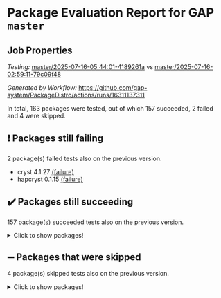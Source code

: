 # Package Evaluation Report for GAP `master`

## Job Properties

*Testing:* [master/2025-07-16-05:44:01-4189261a](https://github.com/gap-system/PackageDistro/blob/data/reports/master/2025-07-16-05:44:01-4189261a) vs [master/2025-07-16-02:59:11-79c09f48](https://github.com/gap-system/PackageDistro/blob/data/reports/master/2025-07-16-02:59:11-79c09f48)

*Generated by Workflow:* https://github.com/gap-system/PackageDistro/actions/runs/16311137311

In total, 163 packages were tested, out of which 157 succeeded, 2 failed and 4 were skipped.

## :exclamation: Packages still failing

2 package(s) failed tests also on the previous version.
- cryst 4.1.27 [(failure)](https://github.com/gap-system/PackageDistro/actions/runs/16311137311/job/46067235977)
- hapcryst 0.1.15 [(failure)](https://github.com/gap-system/PackageDistro/actions/runs/16311137311/job/46067236034)

## :heavy_check_mark: Packages still succeeding

157 package(s) succeeded tests also on the previous version.
<details><summary>Click to show packages!</summary>

- 4ti2interface 2024.11-01 [(success)](https://github.com/gap-system/PackageDistro/actions/runs/16311137311/job/46067235925)
- ace 5.7.0 [(success)](https://github.com/gap-system/PackageDistro/actions/runs/16311137311/job/46067235926)
- aclib 1.3.2 [(success)](https://github.com/gap-system/PackageDistro/actions/runs/16311137311/job/46067235931)
- agt 0.3.1 [(success)](https://github.com/gap-system/PackageDistro/actions/runs/16311137311/job/46067235938)
- alco 1.1.1 [(success)](https://github.com/gap-system/PackageDistro/actions/runs/16311137311/job/46067235927)
- alnuth 3.2.1 [(success)](https://github.com/gap-system/PackageDistro/actions/runs/16311137311/job/46067235929)
- anupq 3.3.1 [(success)](https://github.com/gap-system/PackageDistro/actions/runs/16311137311/job/46067235939)
- atlasrep 2.1.9 [(success)](https://github.com/gap-system/PackageDistro/actions/runs/16311137311/job/46067235949)
- autodoc 2025.05.09 [(success)](https://github.com/gap-system/PackageDistro/actions/runs/16311137311/job/46067235971)
- automata 1.16 [(success)](https://github.com/gap-system/PackageDistro/actions/runs/16311137311/job/46067236053)
- automgrp 1.3.3 [(success)](https://github.com/gap-system/PackageDistro/actions/runs/16311137311/job/46067235974)
- autpgrp 1.11.1 [(success)](https://github.com/gap-system/PackageDistro/actions/runs/16311137311/job/46067235983)
- cap 2025.07-04 [(success)](https://github.com/gap-system/PackageDistro/actions/runs/16311137311/job/46067236002)
- caratinterface 2.3.7 [(success)](https://github.com/gap-system/PackageDistro/actions/runs/16311137311/job/46067236003)
- cddinterface 2025.06.24 [(success)](https://github.com/gap-system/PackageDistro/actions/runs/16311137311/job/46067235985)
- circle 1.6.6 [(success)](https://github.com/gap-system/PackageDistro/actions/runs/16311137311/job/46067235990)
- classicpres 1.22 [(success)](https://github.com/gap-system/PackageDistro/actions/runs/16311137311/job/46067235969)
- cohomolo 1.6.11 [(success)](https://github.com/gap-system/PackageDistro/actions/runs/16311137311/job/46067235968)
- congruence 1.2.7 [(success)](https://github.com/gap-system/PackageDistro/actions/runs/16311137311/job/46067235979)
- corefreesub 0.6 [(success)](https://github.com/gap-system/PackageDistro/actions/runs/16311137311/job/46067235980)
- corelg 1.57 [(success)](https://github.com/gap-system/PackageDistro/actions/runs/16311137311/job/46067235976)
- crime 1.6 [(success)](https://github.com/gap-system/PackageDistro/actions/runs/16311137311/job/46067235972)
- crisp 1.4.6 [(success)](https://github.com/gap-system/PackageDistro/actions/runs/16311137311/job/46067236013)
- crypting 0.10.6 [(success)](https://github.com/gap-system/PackageDistro/actions/runs/16311137311/job/46067235970)
- crystcat 1.1.10 [(success)](https://github.com/gap-system/PackageDistro/actions/runs/16311137311/job/46067235992)
- ctbllib 1.3.11 [(success)](https://github.com/gap-system/PackageDistro/actions/runs/16311137311/job/46067235978)
- cubefree 1.20 [(success)](https://github.com/gap-system/PackageDistro/actions/runs/16311137311/job/46067236008)
- curlinterface 2.4.2 [(success)](https://github.com/gap-system/PackageDistro/actions/runs/16311137311/job/46067235981)
- cvec 2.8.4 [(success)](https://github.com/gap-system/PackageDistro/actions/runs/16311137311/job/46067235975)
- datastructures 0.3.3 [(success)](https://github.com/gap-system/PackageDistro/actions/runs/16311137311/job/46067235989)
- deepthought 1.0.9 [(success)](https://github.com/gap-system/PackageDistro/actions/runs/16311137311/job/46067235996)
- design 1.8.2 [(success)](https://github.com/gap-system/PackageDistro/actions/runs/16311137311/job/46067235991)
- difsets 2.3.1 [(success)](https://github.com/gap-system/PackageDistro/actions/runs/16311137311/job/46067235984)
- digraphs 1.10.0 [(success)](https://github.com/gap-system/PackageDistro/actions/runs/16311137311/job/46067235994)
- edim 1.3.8 [(success)](https://github.com/gap-system/PackageDistro/actions/runs/16311137311/job/46067235993)
- example 4.4.1 [(success)](https://github.com/gap-system/PackageDistro/actions/runs/16311137311/job/46067235999)
- examplesforhomalg 2023.10-01 [(success)](https://github.com/gap-system/PackageDistro/actions/runs/16311137311/job/46067236028)
- factint 1.6.3 [(success)](https://github.com/gap-system/PackageDistro/actions/runs/16311137311/job/46067235988)
- ferret 1.0.14 [(success)](https://github.com/gap-system/PackageDistro/actions/runs/16311137311/job/46067236009)
- fga 1.5.0 [(success)](https://github.com/gap-system/PackageDistro/actions/runs/16311137311/job/46067236012)
- fining 1.5.6 [(success)](https://github.com/gap-system/PackageDistro/actions/runs/16311137311/job/46067236007)
- float 1.0.7 [(success)](https://github.com/gap-system/PackageDistro/actions/runs/16311137311/job/46067235995)
- format 1.4.4 [(success)](https://github.com/gap-system/PackageDistro/actions/runs/16311137311/job/46067236004)
- forms 1.2.13 [(success)](https://github.com/gap-system/PackageDistro/actions/runs/16311137311/job/46067236006)
- fplsa 1.2.6 [(success)](https://github.com/gap-system/PackageDistro/actions/runs/16311137311/job/46067236017)
- fr 2.4.13 [(success)](https://github.com/gap-system/PackageDistro/actions/runs/16311137311/job/46067236014)
- francy 2.0.3 [(success)](https://github.com/gap-system/PackageDistro/actions/runs/16311137311/job/46067236047)
- fwtree 1.3 [(success)](https://github.com/gap-system/PackageDistro/actions/runs/16311137311/job/46067236011)
- gapdoc 1.6.7 [(success)](https://github.com/gap-system/PackageDistro/actions/runs/16311137311/job/46067236025)
- gauss 2024.11-01 [(success)](https://github.com/gap-system/PackageDistro/actions/runs/16311137311/job/46067236055)
- gaussforhomalg 2024.08-01 [(success)](https://github.com/gap-system/PackageDistro/actions/runs/16311137311/job/46067236018)
- gbnp 1.1.0 [(success)](https://github.com/gap-system/PackageDistro/actions/runs/16311137311/job/46067236016)
- generalizedmorphismsforcap 2025.07-01 [(success)](https://github.com/gap-system/PackageDistro/actions/runs/16311137311/job/46067236050)
- genss 1.6.9 [(success)](https://github.com/gap-system/PackageDistro/actions/runs/16311137311/job/46067236033)
- gradedmodules 2024.12-01 [(success)](https://github.com/gap-system/PackageDistro/actions/runs/16311137311/job/46067236022)
- gradedringforhomalg 2024.07-01 [(success)](https://github.com/gap-system/PackageDistro/actions/runs/16311137311/job/46067236015)
- grape 4.9.2 [(success)](https://github.com/gap-system/PackageDistro/actions/runs/16311137311/job/46067236036)
- groupoids 1.77 [(success)](https://github.com/gap-system/PackageDistro/actions/runs/16311137311/job/46067236039)
- grpconst 2.6.5 [(success)](https://github.com/gap-system/PackageDistro/actions/runs/16311137311/job/46067236037)
- guarana 0.96.3 [(success)](https://github.com/gap-system/PackageDistro/actions/runs/16311137311/job/46067236041)
- guava 3.20 [(success)](https://github.com/gap-system/PackageDistro/actions/runs/16311137311/job/46067236049)
- hap 1.68 [(success)](https://github.com/gap-system/PackageDistro/actions/runs/16311137311/job/46067236074)
- hecke 1.5.4 [(success)](https://github.com/gap-system/PackageDistro/actions/runs/16311137311/job/46067236031)
- help 4.0 [(success)](https://github.com/gap-system/PackageDistro/actions/runs/16311137311/job/46067236069)
- homalg 2024.01-01 [(success)](https://github.com/gap-system/PackageDistro/actions/runs/16311137311/job/46067236066)
- homalgtocas 2023.11-01 [(success)](https://github.com/gap-system/PackageDistro/actions/runs/16311137311/job/46067236052)
- ibnp 0.15 [(success)](https://github.com/gap-system/PackageDistro/actions/runs/16311137311/job/46067236071)
- idrel 2.48 [(success)](https://github.com/gap-system/PackageDistro/actions/runs/16311137311/job/46067236064)
- images 1.3.3 [(success)](https://github.com/gap-system/PackageDistro/actions/runs/16311137311/job/46067236070)
- intpic 0.4.0 [(success)](https://github.com/gap-system/PackageDistro/actions/runs/16311137311/job/46067236072)
- io 4.9.3 [(success)](https://github.com/gap-system/PackageDistro/actions/runs/16311137311/job/46067236043)
- io_forhomalg 2023.02-04 [(success)](https://github.com/gap-system/PackageDistro/actions/runs/16311137311/job/46067236061)
- irredsol 1.4.4 [(success)](https://github.com/gap-system/PackageDistro/actions/runs/16311137311/job/46067236059)
- json 2.2.3 [(success)](https://github.com/gap-system/PackageDistro/actions/runs/16311137311/job/46067236054)
- jupyterkernel 1.5.1 [(success)](https://github.com/gap-system/PackageDistro/actions/runs/16311137311/job/46067236068)
- jupyterviz 1.5.6 [(success)](https://github.com/gap-system/PackageDistro/actions/runs/16311137311/job/46067236109)
- kan 1.37 [(success)](https://github.com/gap-system/PackageDistro/actions/runs/16311137311/job/46067236078)
- kbmag 1.5.11 [(success)](https://github.com/gap-system/PackageDistro/actions/runs/16311137311/job/46067236062)
- laguna 3.9.7 [(success)](https://github.com/gap-system/PackageDistro/actions/runs/16311137311/job/46067236119)
- liealgdb 2.2.1 [(success)](https://github.com/gap-system/PackageDistro/actions/runs/16311137311/job/46067236088)
- liepring 2.9.1 [(success)](https://github.com/gap-system/PackageDistro/actions/runs/16311137311/job/46067236067)
- liering 2.4.2 [(success)](https://github.com/gap-system/PackageDistro/actions/runs/16311137311/job/46067236087)
- linearalgebraforcap 2025.07-03 [(success)](https://github.com/gap-system/PackageDistro/actions/runs/16311137311/job/46067236099)
- lins 0.9 [(success)](https://github.com/gap-system/PackageDistro/actions/runs/16311137311/job/46067236096)
- localizeringforhomalg 2023.10-01 [(success)](https://github.com/gap-system/PackageDistro/actions/runs/16311137311/job/46067236097)
- loops 3.4.4 [(success)](https://github.com/gap-system/PackageDistro/actions/runs/16311137311/job/46067236091)
- lpres 1.1.1 [(success)](https://github.com/gap-system/PackageDistro/actions/runs/16311137311/job/46067236083)
- majoranaalgebras 1.5.2 [(success)](https://github.com/gap-system/PackageDistro/actions/runs/16311137311/job/46067236084)
- mapclass 1.4.6 [(success)](https://github.com/gap-system/PackageDistro/actions/runs/16311137311/job/46067236132)
- matgrp 0.71 [(success)](https://github.com/gap-system/PackageDistro/actions/runs/16311137311/job/46067236115)
- matricesforhomalg 2024.11-02 [(success)](https://github.com/gap-system/PackageDistro/actions/runs/16311137311/job/46067236086)
- modisom 3.0.0 [(success)](https://github.com/gap-system/PackageDistro/actions/runs/16311137311/job/46067236108)
- modulepresentationsforcap 2025.06-02 [(success)](https://github.com/gap-system/PackageDistro/actions/runs/16311137311/job/46067236100)
- modules 2024.12-01 [(success)](https://github.com/gap-system/PackageDistro/actions/runs/16311137311/job/46067236112)
- monoidalcategories 2025.07-06 [(success)](https://github.com/gap-system/PackageDistro/actions/runs/16311137311/job/46067236098)
- nconvex 2024.12-01 [(success)](https://github.com/gap-system/PackageDistro/actions/runs/16311137311/job/46067236116)
- nilmat 1.4.2 [(success)](https://github.com/gap-system/PackageDistro/actions/runs/16311137311/job/46067236106)
- nock 1.5 [(success)](https://github.com/gap-system/PackageDistro/actions/runs/16311137311/job/46067236101)
- normalizinterface 1.4.1 [(success)](https://github.com/gap-system/PackageDistro/actions/runs/16311137311/job/46067236133)
- nq 2.5.11 [(success)](https://github.com/gap-system/PackageDistro/actions/runs/16311137311/job/46067236138)
- numericalsgps 1.4.0 [(success)](https://github.com/gap-system/PackageDistro/actions/runs/16311137311/job/46067236129)
- openmath 11.5.3 [(success)](https://github.com/gap-system/PackageDistro/actions/runs/16311137311/job/46067236142)
- orb 5.0.1 [(success)](https://github.com/gap-system/PackageDistro/actions/runs/16311137311/job/46067236194)
- packagemanager 1.6.3 [(success)](https://github.com/gap-system/PackageDistro/actions/runs/16311137311/job/46067236162)
- patternclass 2.4.5 [(success)](https://github.com/gap-system/PackageDistro/actions/runs/16311137311/job/46067236128)
- permut 2.0.5 [(success)](https://github.com/gap-system/PackageDistro/actions/runs/16311137311/job/46067236120)
- polenta 1.3.11 [(success)](https://github.com/gap-system/PackageDistro/actions/runs/16311137311/job/46067236148)
- polymaking 0.8.7 [(success)](https://github.com/gap-system/PackageDistro/actions/runs/16311137311/job/46067236140)
- primgrp 3.4.4 [(success)](https://github.com/gap-system/PackageDistro/actions/runs/16311137311/job/46067236124)
- profiling 2.6.2 [(success)](https://github.com/gap-system/PackageDistro/actions/runs/16311137311/job/46067236123)
- qdistrnd 0.9.5 [(success)](https://github.com/gap-system/PackageDistro/actions/runs/16311137311/job/46067236131)
- qpa 1.35 [(success)](https://github.com/gap-system/PackageDistro/actions/runs/16311137311/job/46067236118)
- quagroup 1.8.4 [(success)](https://github.com/gap-system/PackageDistro/actions/runs/16311137311/job/46067236155)
- radiroot 2.9 [(success)](https://github.com/gap-system/PackageDistro/actions/runs/16311137311/job/46067236137)
- rcwa 4.7.1 [(success)](https://github.com/gap-system/PackageDistro/actions/runs/16311137311/job/46067236149)
- rds 1.8 [(success)](https://github.com/gap-system/PackageDistro/actions/runs/16311137311/job/46067236153)
- recog 1.4.4 [(success)](https://github.com/gap-system/PackageDistro/actions/runs/16311137311/job/46067236152)
- repndecomp 1.3.0 [(success)](https://github.com/gap-system/PackageDistro/actions/runs/16311137311/job/46067236144)
- repsn 3.1.2 [(success)](https://github.com/gap-system/PackageDistro/actions/runs/16311137311/job/46067236134)
- resclasses 4.7.3 [(success)](https://github.com/gap-system/PackageDistro/actions/runs/16311137311/job/46067236139)
- ringsforhomalg 2024.11-02 [(success)](https://github.com/gap-system/PackageDistro/actions/runs/16311137311/job/46067236127)
- sco 2023.08-01 [(success)](https://github.com/gap-system/PackageDistro/actions/runs/16311137311/job/46067236166)
- scscp 2.4.3 [(success)](https://github.com/gap-system/PackageDistro/actions/runs/16311137311/job/46067236175)
- semigroups 5.5.2 [(success)](https://github.com/gap-system/PackageDistro/actions/runs/16311137311/job/46067236141)
- sglppow 2.4 [(success)](https://github.com/gap-system/PackageDistro/actions/runs/16311137311/job/46067236151)
- sgpviz 0.999.6 [(success)](https://github.com/gap-system/PackageDistro/actions/runs/16311137311/job/46067236146)
- simpcomp 2.1.14 [(success)](https://github.com/gap-system/PackageDistro/actions/runs/16311137311/job/46067236178)
- singular 2024.06.03 [(success)](https://github.com/gap-system/PackageDistro/actions/runs/16311137311/job/46067236143)
- sl2reps 1.1 [(success)](https://github.com/gap-system/PackageDistro/actions/runs/16311137311/job/46067236159)
- sla 1.6.2 [(success)](https://github.com/gap-system/PackageDistro/actions/runs/16311137311/job/46067236154)
- smallantimagmas 0.4.1 [(success)](https://github.com/gap-system/PackageDistro/actions/runs/16311137311/job/46067236145)
- smallgrp 1.5.4 [(success)](https://github.com/gap-system/PackageDistro/actions/runs/16311137311/job/46067236157)
- smallsemi 0.7.2 [(success)](https://github.com/gap-system/PackageDistro/actions/runs/16311137311/job/46067236191)
- sonata 2.9.6 [(success)](https://github.com/gap-system/PackageDistro/actions/runs/16311137311/job/46067236147)
- sophus 1.27 [(success)](https://github.com/gap-system/PackageDistro/actions/runs/16311137311/job/46067236172)
- sotgrps 1.3 [(success)](https://github.com/gap-system/PackageDistro/actions/runs/16311137311/job/46067236177)
- spinsym 1.5.2 [(success)](https://github.com/gap-system/PackageDistro/actions/runs/16311137311/job/46067236161)
- standardff 1.0 [(success)](https://github.com/gap-system/PackageDistro/actions/runs/16311137311/job/46067236174)
- symbcompcc 1.3.2 [(success)](https://github.com/gap-system/PackageDistro/actions/runs/16311137311/job/46067236164)
- thelma 1.3 [(success)](https://github.com/gap-system/PackageDistro/actions/runs/16311137311/job/46067236200)
- tomlib 1.2.11 [(success)](https://github.com/gap-system/PackageDistro/actions/runs/16311137311/job/46067236184)
- toolsforhomalg 2025.05-01 [(success)](https://github.com/gap-system/PackageDistro/actions/runs/16311137311/job/46067236183)
- toric 1.9.6 [(success)](https://github.com/gap-system/PackageDistro/actions/runs/16311137311/job/46067236173)
- transgrp 3.6.5 [(success)](https://github.com/gap-system/PackageDistro/actions/runs/16311137311/job/46067236185)
- typeset 1.2.3 [(success)](https://github.com/gap-system/PackageDistro/actions/runs/16311137311/job/46067236170)
- ugaly 4.1.3 [(success)](https://github.com/gap-system/PackageDistro/actions/runs/16311137311/job/46067236195)
- unipot 1.6 [(success)](https://github.com/gap-system/PackageDistro/actions/runs/16311137311/job/46067236179)
- unitlib 5.0.0 [(success)](https://github.com/gap-system/PackageDistro/actions/runs/16311137311/job/46067236205)
- utils 0.89 [(success)](https://github.com/gap-system/PackageDistro/actions/runs/16311137311/job/46067236196)
- uuid 0.7 [(success)](https://github.com/gap-system/PackageDistro/actions/runs/16311137311/job/46067236199)
- walrus 0.9991 [(success)](https://github.com/gap-system/PackageDistro/actions/runs/16311137311/job/46067236208)
- wedderga 4.11.1 [(success)](https://github.com/gap-system/PackageDistro/actions/runs/16311137311/job/46067236234)
- wpe 0.8 [(success)](https://github.com/gap-system/PackageDistro/actions/runs/16311137311/job/46067236206)
- xmod 2.95 [(success)](https://github.com/gap-system/PackageDistro/actions/runs/16311137311/job/46067236212)
- xmodalg 1.32 [(success)](https://github.com/gap-system/PackageDistro/actions/runs/16311137311/job/46067236217)
- yangbaxter 0.10.7 [(success)](https://github.com/gap-system/PackageDistro/actions/runs/16311137311/job/46067236214)
- zeromqinterface 0.17 [(success)](https://github.com/gap-system/PackageDistro/actions/runs/16311137311/job/46067236204)
</details>

## :heavy_minus_sign: Packages that were skipped

4 package(s) skipped tests also on the previous version.
<details><summary>Click to show packages!</summary>

- browse 1.8.21 [(skipped)](https://github.com/gap-system/PackageDistro/actions/runs/16311137311/job/46066971462)
- itc 1.5.1 [(skipped)](https://github.com/gap-system/PackageDistro/actions/runs/16311137311/job/46066971462)
- polycyclic 2.16 [(skipped)](https://github.com/gap-system/PackageDistro/actions/runs/16311137311/job/46066971462)
- xgap 4.32 [(skipped)](https://github.com/gap-system/PackageDistro/actions/runs/16311137311/job/46066971462)
</details>

